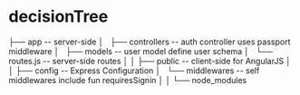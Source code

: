 # decisionTree

├── app 						    -- server-side
│   ├── controllers                -- auth controller uses passport middleware
│   ├── models                     -- user model define user schema
│   └── routes.js                  -- server-side routes
│
│
├── public							-- client-side for AngularJS
│
│
├── config							-- Express Configuration
│   └── middlewares                -- self middlewares include fun requiresSignin
│
│
└── node_modules
